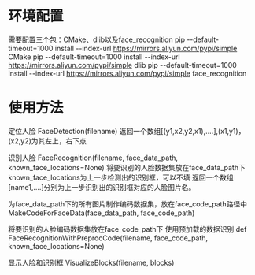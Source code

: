 # 环境配置

需要配置三个包：CMake、dlib以及face_recognition
pip --default-timeout=1000 install --index-url https://mirrors.aliyun.com/pypi/simple CMake
pip --default-timeout=1000 install --index-url https://mirrors.aliyun.com/pypi/simple dlib
pip --default-timeout=1000 install --index-url https://mirrors.aliyun.com/pypi/simple face_recognition

# 使用方法

定位人脸
FaceDetection(filename)
返回一个数组[(y1,x2,y2,x1),....],(x1,y1)，(x2,y2)为其左上，右下点

识别人脸
FaceRecognition(filename, face_data_path, known_face_locations=None)
将要识别的人脸数据集放在face_data_path下
known_face_locations为上一步检测出的识别框，可以不填
返回一个数组[name1,....]分别为上一步识别出的识别框对应的人脸图片名。

为face_data_path下的所有图片制作编码数据集，放在face_code_path路径中
MakeCodeForFaceData(face_data_path, face_code_path)

将要识别的人脸编码数据集放在face_code_path下
使用预加载的数据识别
def FaceRecognitionWithPreprocCode(filename, face_code_path, known_face_locations=None)

显示人脸和识别框
VisualizeBlocks(filename, blocks)
